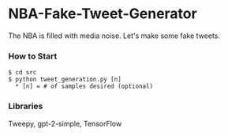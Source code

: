 # NBA-Fake-Tweet-Generator
The NBA is filled with media noise. Let's make some fake tweets.


### How to Start
```
$ cd src
$ python tweet_generation.py [n]
  * [n] = # of samples desired (optional)
```

### Libraries
Tweepy, gpt-2-simple, TensorFlow
